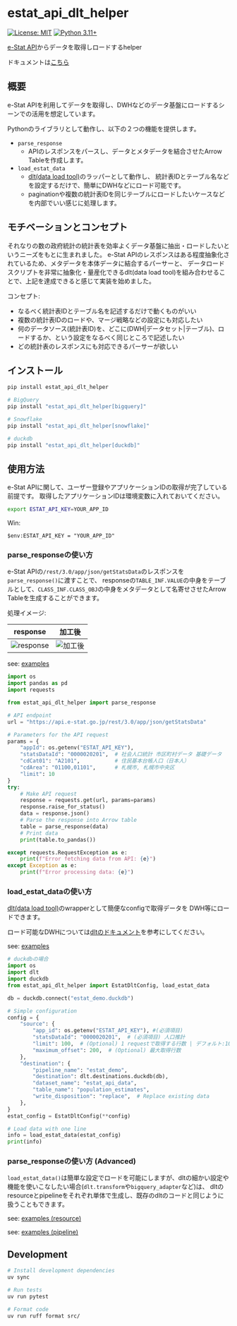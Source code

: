 # estat_api_dlt_helper

[![License: MIT](https://img.shields.io/badge/License-MIT-yellow.svg)](https://opensource.org/licenses/MIT)
[![Python 3.11+](https://img.shields.io/badge/python-3.11+-blue.svg)](https://www.python.org/downloads/)

[e-Stat API](https://www.e-stat.go.jp/api/)からデータを取得しロードするhelper

ドキュメントは[こちら](https://k-oxon.github.io/estat_api_dlt_helper/)

## 概要

e-Stat APIを利用してデータを取得し、DWHなどのデータ基盤にロードするシーンでの活用を想定しています。

Pythonのライブラリとして動作し、以下の２つの機能を提供します。

- `parse_response`
  - APIのレスポンスをパースし、データとメタデータを結合させたArrow Tableを作成します。
- `load_estat_data`
  - [dlt(data load tool)](https://dlthub.com/docs/intro)のラッパーとして動作し、
    統計表IDとテーブル名などを設定するだけで、簡単にDWHなどにロード可能です。
  - paginationや複数の統計表IDを同じテーブルにロードしたいケースなどを内部でいい感じに処理します。

## モチベーションとコンセプト

それなりの数の政府統計の統計表を効率よくデータ基盤に抽出・ロードしたいというニーズをもとに生まれました。
e-Stat APIのレスポンスはある程度抽象化されているため、メタデータを本体データに結合するパーサーと、
データロードスクリプトを非常に抽象化・量産化できるdlt(data load tool)を組み合わせることで、上記を達成できると感じて実装を始めました。

コンセプト:

- なるべく統計表IDとテーブル名を記述するだけで動くものがいい
- 複数の統計表IDのロードや、マージ戦略などの設定にも対応したい
- 何のデータソース(統計表ID)を、どこに(DWH|データセット|テーブル)、ロードするか、という設定をなるべく同じところで記述したい
- どの統計表のレスポンスにも対応できるパーサーが欲しい

## インストール

```bash
pip install estat_api_dlt_helper

# BigQuery
pip install "estat_api_dlt_helper[bigquery]"

# Snowflake
pip install "estat_api_dlt_helper[snowflake]"

# duckdb
pip install "estat_api_dlt_helper[duckdb]"
```

## 使用方法

e-Stat APIに関して、ユーザー登録やアプリケーションIDの取得が完了している前提です。
取得したアプリケーションIDは環境変数に入れておいてください。

```bash
export ESTAT_API_KEY=YOUR_APP_ID
```

Win: 

```
$env:ESTAT_API_KEY = "YOUR_APP_ID"
```

### parse_responseの使い方

e-Stat APIの`/rest/3.0/app/json/getStatsData`のレスポンスを`parse_response()`に渡すことで、
responseの`TABLE_INF.VALUE`の中身をテーブルとして、`CLASS_INF.CLASS_OBJ`の中身をメタデータとして名寄せさせたArrow Tableを生成することができます。

処理イメージ:

| response                                  | 加工後                                   |
| ----------------------------------------- | ---------------------------------------- |
| ![response](docs/img/2024-11-18-json.jpg) | ![加工後](docs/img/2024-11-18-table.jpg) |

see: [examples](examples/basic_parser_usage.py)

```python
import os
import pandas as pd
import requests

from estat_api_dlt_helper import parse_response

# API endpoint
url = "https://api.e-stat.go.jp/rest/3.0/app/json/getStatsData"

# Parameters for the API request
params = {
    "appId": os.getenv("ESTAT_API_KEY"),
    "statsDataId": "0000020201",  # 社会人口統計 市区町村データ 基礎データ
    "cdCat01": "A2101",           # 住民基本台帳人口（日本人）
    "cdArea": "01100,01101",      # 札幌市, 札幌市中央区
    "limit": 10
}
try:
    # Make API request
    response = requests.get(url, params=params)
    response.raise_for_status()
    data = response.json()
    # Parse the response into Arrow table
    table = parse_response(data)
    # Print data
    print(table.to_pandas())

except requests.RequestException as e:
    print(f"Error fetching data from API: {e}")
except Exception as e:
    print(f"Error processing data: {e}")
```

### load_estat_dataの使い方

[dlt(data load tool)](https://dlthub.com/docs/intro)のwrapperとして簡便なconfigで取得データを
DWH等にロードできます。

ロード可能なDWHについては[dltのドキュメント](https://dlthub.com/docs/dlt-ecosystem/destinations/)を参考にしてください。

see: [examples](examples/basic_load_example.py)

```python
# duckdbの場合
import os
import dlt
import duckdb
from estat_api_dlt_helper import EstatDltConfig, load_estat_data

db = duckdb.connect("estat_demo.duckdb")

# Simple configuration
config = {
    "source": {
        "app_id": os.getenv("ESTAT_API_KEY"), #(必須項目)
        "statsDataId": "0000020201",  # (必須項目) 人口推計
        "limit": 100,  # (Optional) 1 requestで取得する行数 | デフォルト:10万
        "maximum_offset": 200,  # (Optional) 最大取得行数
    },
    "destination": {
        "pipeline_name": "estat_demo",
        "destination": dlt.destinations.duckdb(db),
        "dataset_name": "estat_api_data",
        "table_name": "population_estimates",
        "write_disposition": "replace",  # Replace existing data
    },
}
estat_config = EstatDltConfig(**config)

# Load data with one line
info = load_estat_data(estat_config)
print(info)
```

### parse_responseの使い方 (Advanced)

`load_estat_data()`は簡単な設定でロードを可能にしますが、dltの細かい設定や機能を使いこなしたい場合(`dlt.transform`や`bigquery_adapter`など)は、
dltのresourceとpipelineをそれぞれ単体で生成し、既存のdltのコードと同じように扱うこともできます。

see: [examples (resource)](examples/resource_example.py)

see: [examples (pipeline)](examples/pipeline_example.py)

## Development

```bash
# Install development dependencies
uv sync

# Run tests
uv run pytest

# Format code
uv run ruff format src/
```
